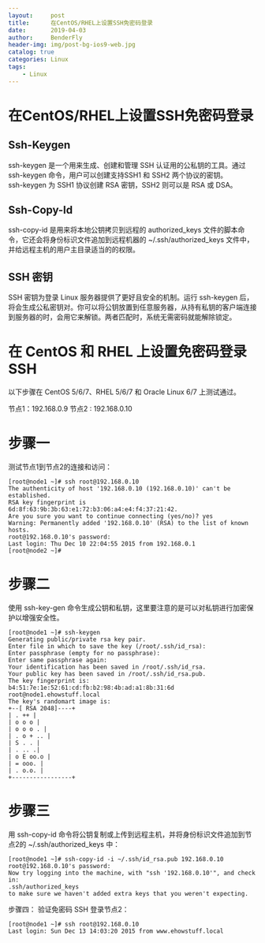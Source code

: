 ```yaml
---
layout:     post
title:      在CentOS/RHEL上设置SSH免密码登录
date:       2019-04-03
author:     BenderFly
header-img: img/post-bg-ios9-web.jpg
catalog: true
categories: Linux
tags:
    - Linux
---
```



# 在CentOS/RHEL上设置SSH免密码登录
## Ssh-Keygen
ssh-keygen 是一个用来生成、创建和管理 SSH 认证用的公私钥的工具。通过 ssh-keygen 命令，用户可以创建支持SSH1 和 SSH2 两个协议的密钥。   
ssh-keygen 为 SSH1 协议创建 RSA 密钥，SSH2 则可以是 RSA 或 DSA。
## Ssh-Copy-Id
ssh-copy-id 是用来将本地公钥拷贝到远程的 authorized_keys 文件的脚本命令，它还会将身份标识文件追加到远程机器的 ~/.ssh/authorized_keys 文件中，并给远程主机的用户主目录适当的的权限。
## SSH 密钥
SSH 密钥为登录 Linux 服务器提供了更好且安全的机制。运行 ssh-keygen 后，将会生成公私密钥对。你可以将公钥放置到任意服务器，从持有私钥的客户端连接到服务器的时，会用它来解锁。两者匹配时，系统无需密码就能解除锁定。

# 在 CentOS 和 RHEL 上设置免密码登录 SSH
以下步骤在 CentOS 5/6/7、RHEL 5/6/7 和 Oracle Linux 6/7 上测试通过。

节点1：192.168.0.9 节点2 : 192.168.0.10
# 步骤一
测试节点1到节点2的连接和访问：
```
[root@node1 ~]# ssh root@192.168.0.10
The authenticity of host '192.168.0.10 (192.168.0.10)' can't be established.
RSA key fingerprint is 6d:8f:63:9b:3b:63:e1:72:b3:06:a4:e4:f4:37:21:42.
Are you sure you want to continue connecting (yes/no)? yes
Warning: Permanently added '192.168.0.10' (RSA) to the list of known hosts.
root@192.168.0.10's password:
Last login: Thu Dec 10 22:04:55 2015 from 192.168.0.1
[root@node2 ~]#
```
# 步骤二
使用 ssh-key-gen 命令生成公钥和私钥，这里要注意的是可以对私钥进行加密保护以增强安全性。
```
[root@node1 ~]# ssh-keygen
Generating public/private rsa key pair.
Enter file in which to save the key (/root/.ssh/id_rsa):
Enter passphrase (empty for no passphrase):
Enter same passphrase again:
Your identification has been saved in /root/.ssh/id_rsa.
Your public key has been saved in /root/.ssh/id_rsa.pub.
The key fingerprint is:
b4:51:7e:1e:52:61:cd:fb:b2:98:4b:ad:a1:8b:31:6d root@node1.ehowstuff.local
The key's randomart image is:
+--[ RSA 2048]----+
| . ++ |
| o o o |
| o o o . |
| . o + .. |
| S . . |
| . .. .|
| o E oo.o |
| = ooo. |
| . o.o. |
+-----------------+
```
# 步骤三
用 ssh-copy-id 命令将公钥复制或上传到远程主机，并将身份标识文件追加到节点2的 ~/.ssh/authorized_keys 中：
```
[root@node1 ~]# ssh-copy-id -i ~/.ssh/id_rsa.pub 192.168.0.10
root@192.168.0.10's password:
Now try logging into the machine, with "ssh '192.168.0.10'", and check in:
.ssh/authorized_keys
to make sure we haven't added extra keys that you weren't expecting.
```
步骤四：
验证免密码 SSH 登录节点2：
```
[root@node1 ~]# ssh root@192.168.0.10
Last login: Sun Dec 13 14:03:20 2015 from www.ehowstuff.local
```